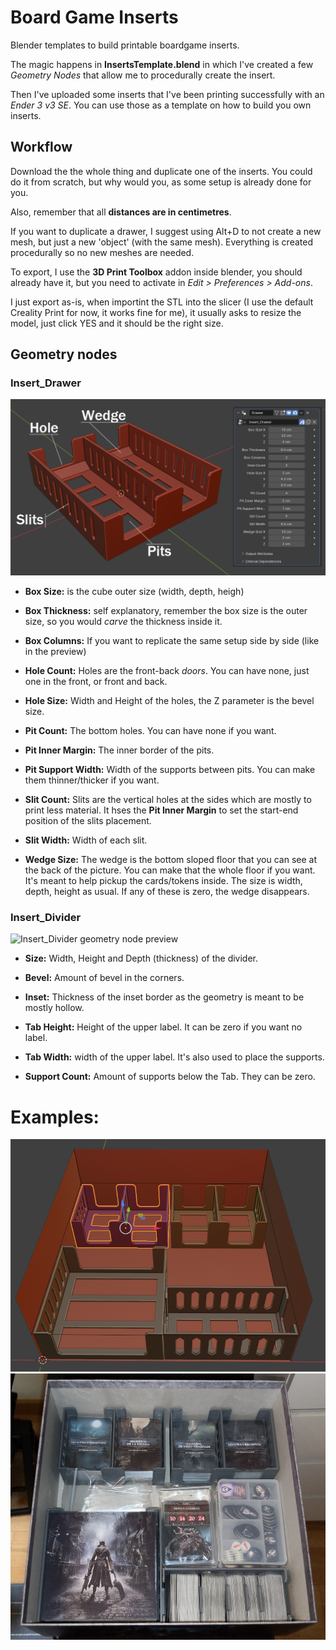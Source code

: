 # Board Game Inserts
Blender templates to build printable boardgame inserts.

The magic happens in **InsertsTemplate.blend** in which I've created a few *Geometry Nodes* that allow me to procedurally create the insert.

Then I've uploaded some inserts that I've been printing successfully with an *Ender 3 v3 SE*. You can use those as a template on how to build you own inserts.

## Workflow

Download the the whole thing and duplicate one of the inserts. You could do it from scratch, but why would you, as some setup is already done for you.

Also, remember that all **distances are in centimetres**.

If you want to duplicate a drawer, I suggest using Alt+D to not create a new mesh, but just a new 'object' (with the same mesh). Everything is created procedurally so no new meshes are needed.

To export, I use the **3D Print Toolbox** addon inside blender, you should already have it, but you need to activate in *Edit > Preferences > Add-ons*.

I just export as-is, when importint the STL into the slicer (I use the default Creality Print for now, it works fine for me), it usually asks to resize the model, just click YES and it should be the right size.

## Geometry nodes

### Insert_Drawer

![Insert_Drawer geometry node preview](InsertTemplate-Drawer.png)

- **Box Size:** is the cube outer size (width, depth, heigh)
- **Box Thickness:** self explanatory, remember the box size is the outer size, so you would *carve* the thickness inside it.
- **Box Columns:** If you want to replicate the same setup side by side (like in the preview)

- **Hole Count:** Holes are the front-back *doors*. You can have none, just one in the front, or front and back.
- **Hole Size:** Width and Height of the holes, the Z parameter is the bevel size.

- **Pit Count:** The bottom holes. You can have none if you want.
- **Pit Inner Margin:** The inner border of the pits.
- **Pit Support Width:** Width of the supports between pits. You can make them thinner/thicker if you want.

- **Slit Count:** Slits are the vertical holes at the sides which are mostly to print less material. It hses the **Pit Inner Margin** to set the start-end position of the slits placement.
- **Slit Width:** Width of each slit.

- **Wedge Size:** The wedge is the bottom sloped floor that you can see at the back of the picture. You can make that the whole floor if you want. It's meant to help pickup the cards/tokens inside. The size is width, depth, height as usual. If any of these is zero, the wedge disappears.

### Insert_Divider

![Insert_Divider geometry node preview](InsertTemplate-DDivider.png)

- **Size:** Width, Height and Depth (thickness) of the divider.
- **Bevel:** Amount of bevel in the corners.
- **Inset:** Thickness of the inset border as the geometry is meant to be mostly hollow.

- **Tab Height:** Height of the upper label. It can be zero if you want no label.
- **Tab Width:** width of the upper label. It's also used to place the supports.

- **Support Count:** Amount of supports below the Tab. They can be zero.

# Examples:
![Bloodborne The Board Game Insert in Blender](Game-BloodborneBoardGame-Preview.png)
![Bloodborne The Board Game Insert Final Print](Game-BloodborneBoardGame-Final.jpg)